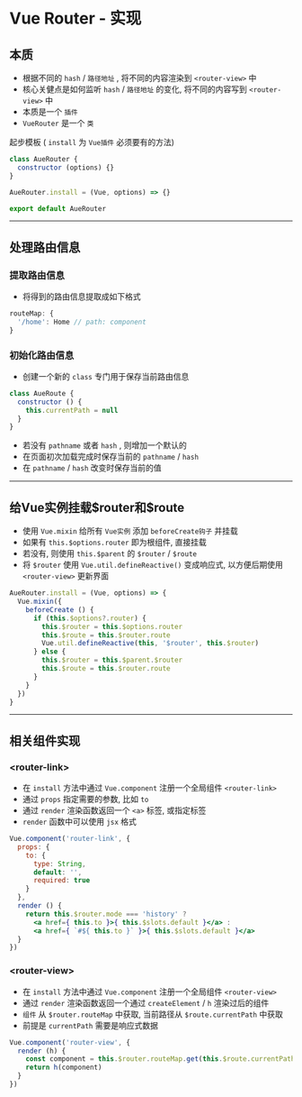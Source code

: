 # Vue Router - 实现



## 本质

- 根据不同的 `hash` / `路径地址` , 将不同的内容渲染到 `<router-view>` 中
- 核心关健点是如何监听 `hash` / `路径地址` 的变化, 将不同的内容写到 `<router-view>` 中
- 本质是一个 `插件`
- `VueRouter` 是一个 `类`

起步模板 ( `install` 为 `Vue插件` 必须要有的方法)

```js
class AueRouter {
  constructor (options) {}
}

AueRouter.install = (Vue, options) => {}

export default AueRouter
```

---

## 处理路由信息



### 提取路由信息

- 将得到的路由信息提取成如下格式

```js
routeMap: {
  '/home': Home // path: component
}
```



### 初始化路由信息

- 创建一个新的 `class` 专门用于保存当前路由信息

```js
class AueRoute {
  constructor () {
    this.currentPath = null
  }
}
```

- 若没有 `pathname` 或者 `hash` , 则增加一个默认的
- 在页面初次加载完成时保存当前的 `pathname` / `hash`
- 在 `pathname` / `hash` 改变时保存当前的值

---

## 给Vue实例挂载$router和\$route

- 使用 `Vue.mixin` 给所有 `Vue实例` 添加 `beforeCreate钩子` 并挂载
- 如果有 `this.$options.router` 即为根组件, 直接挂载
- 若没有, 则使用 `this.$parent` 的 `$router` / `$route`
- 将 `$router` 使用 `Vue.util.defineReactive()` 变成响应式, 以方便后期使用 `<router-view>` 更新界面

```js
AueRouter.install = (Vue, options) => {
  Vue.mixin({
    beforeCreate () {
      if (this.$options?.router) {
        this.$router = this.$options.router
        this.$route = this.$router.route
        Vue.util.defineReactive(this, '$router', this.$router)
      } else {
        this.$router = this.$parent.$router
        this.$route = this.$router.route
      }
    }
  })
}
```

---

## 相关组件实现



### \<router-link>

- 在 `install` 方法中通过 `Vue.component` 注册一个全局组件 `<router-link>`
- 通过 `props` 指定需要的参数, 比如 `to`
- 通过 `render` 渲染函数返回一个 `<a>` 标签, 或指定标签
- `render` 函数中可以使用 `jsx` 格式

```jsx
Vue.component('router-link', {
  props: {
    to: {
      type: String,
      default: '',
      required: true
    }
  },
  render () {
    return this.$router.mode === 'history' ?
      <a href={ this.to }>{ this.$slots.default }</a> :
      <a href={ `#${ this.to }` }>{ this.$slots.default }</a>
  }
})
```



### \<router-view>

- 在 `install` 方法中通过 `Vue.component` 注册一个全局组件 `<router-view>`
- 通过 `render` 渲染函数返回一个通过 `createElement` / `h` 渲染过后的组件
- `组件` 从 `$router.routeMap` 中获取, 当前路径从 `$route.currentPath` 中获取
- 前提是 `currentPath` 需要是响应式数据

```js
Vue.component('router-view', {
  render (h) {
    const component = this.$router.routeMap.get(this.$route.currentPath)
    return h(component)
  }
})
```





